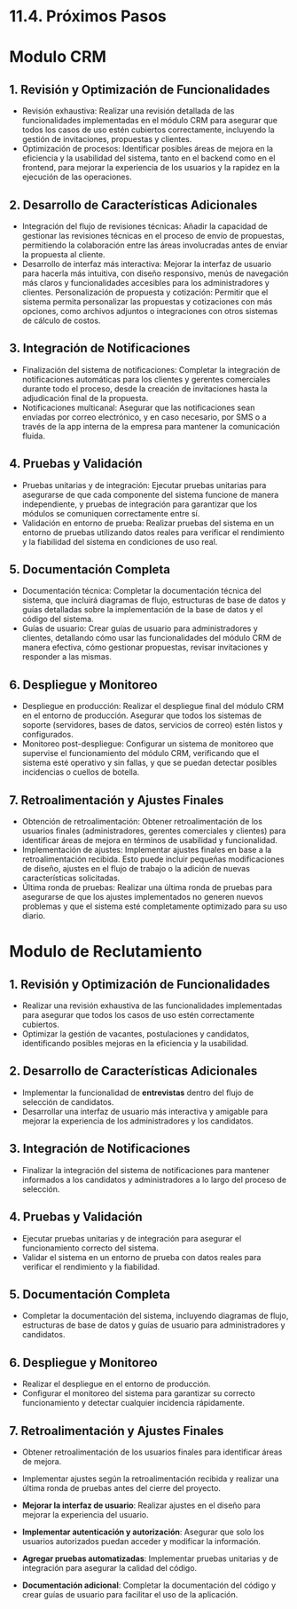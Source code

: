 # 11.4. Próximos Pasos

# Modulo CRM

## 1. **Revisión y Optimización de Funcionalidades**

- Revisión exhaustiva: Realizar una revisión detallada de las funcionalidades implementadas en el módulo CRM para asegurar que todos los casos de uso estén cubiertos correctamente, incluyendo la gestión de invitaciones, propuestas y clientes.
- Optimización de procesos: Identificar posibles áreas de mejora en la eficiencia y la usabilidad del sistema, tanto en el backend como en el frontend, para mejorar la experiencia de los usuarios y la rapidez en la ejecución de las operaciones.

## 2. **Desarrollo de Características Adicionales**

- Integración del flujo de revisiones técnicas: Añadir la capacidad de gestionar las revisiones técnicas en el proceso de envío de propuestas, permitiendo la colaboración entre las áreas involucradas antes de enviar la propuesta al cliente.
- Desarrollo de interfaz más interactiva: Mejorar la interfaz de usuario para hacerla más intuitiva, con diseño responsivo, menús de navegación más claros y funcionalidades accesibles para los administradores y clientes.
Personalización de propuesta y cotización: Permitir que el sistema permita personalizar las propuestas y cotizaciones con más opciones, como archivos adjuntos o integraciones con otros sistemas de cálculo de costos.

## 3. **Integración de Notificaciones**

- Finalización del sistema de notificaciones: Completar la integración de notificaciones automáticas para los clientes y gerentes comerciales durante todo el proceso, desde la creación de invitaciones hasta la adjudicación final de la propuesta.
- Notificaciones multicanal: Asegurar que las notificaciones sean enviadas por correo electrónico, y en caso necesario, por SMS o a través de la app interna de la empresa para mantener la comunicación fluida.

## 4. **Pruebas y Validación**

- Pruebas unitarias y de integración: Ejecutar pruebas unitarias para asegurarse de que cada componente del sistema funcione de manera independiente, y pruebas de integración para garantizar que los módulos se comuniquen correctamente entre sí.
- Validación en entorno de prueba: Realizar pruebas del sistema en un entorno de pruebas utilizando datos reales para verificar el rendimiento y la fiabilidad del sistema en condiciones de uso real.

## 5. **Documentación Completa**

- Documentación técnica: Completar la documentación técnica del sistema, que incluirá diagramas de flujo, estructuras de base de datos y guías detalladas sobre la implementación de la base de datos y el código del sistema.
- Guías de usuario: Crear guías de usuario para administradores y clientes, detallando cómo usar las funcionalidades del módulo CRM de manera efectiva, cómo gestionar propuestas, revisar invitaciones y responder a las mismas.

## 6. **Despliegue y Monitoreo**

- Despliegue en producción: Realizar el despliegue final del módulo CRM en el entorno de producción. Asegurar que todos los sistemas de soporte (servidores, bases de datos, servicios de correo) estén listos y configurados.
- Monitoreo post-despliegue: Configurar un sistema de monitoreo que supervise el funcionamiento del módulo CRM, verificando que el sistema esté operativo y sin fallas, y que se puedan detectar posibles incidencias o cuellos de botella.

## 7. **Retroalimentación y Ajustes Finales**

- Obtención de retroalimentación: Obtener retroalimentación de los usuarios finales (administradores, gerentes comerciales y clientes) para identificar áreas de mejora en términos de usabilidad y funcionalidad.
- Implementación de ajustes: Implementar ajustes finales en base a la retroalimentación recibida. Esto puede incluir pequeñas modificaciones de diseño, ajustes en el flujo de trabajo o la adición de nuevas características solicitadas.
- Última ronda de pruebas: Realizar una última ronda de pruebas para asegurarse de que los ajustes implementados no generen nuevos problemas y que el sistema esté completamente optimizado para su uso diario.

# Modulo de Reclutamiento

## 1. **Revisión y Optimización de Funcionalidades**
   - Realizar una revisión exhaustiva de las funcionalidades implementadas para asegurar que todos los casos de uso estén correctamente cubiertos.
   - Optimizar la gestión de vacantes, postulaciones y candidatos, identificando posibles mejoras en la eficiencia y la usabilidad.

## 2. **Desarrollo de Características Adicionales**
   - Implementar la funcionalidad de **entrevistas** dentro del flujo de selección de candidatos.
   - Desarrollar una interfaz de usuario más interactiva y amigable para mejorar la experiencia de los administradores y los candidatos.

## 3. **Integración de Notificaciones**
   - Finalizar la integración del sistema de notificaciones para mantener informados a los candidatos y administradores a lo largo del proceso de selección.

## 4. **Pruebas y Validación**
   - Ejecutar pruebas unitarias y de integración para asegurar el funcionamiento correcto del sistema.
   - Validar el sistema en un entorno de prueba con datos reales para verificar el rendimiento y la fiabilidad.

## 5. **Documentación Completa**
   - Completar la documentación del sistema, incluyendo diagramas de flujo, estructuras de base de datos y guías de usuario para administradores y candidatos.
   
## 6. **Despliegue y Monitoreo**
   - Realizar el despliegue en el entorno de producción.
   - Configurar el monitoreo del sistema para garantizar su correcto funcionamiento y detectar cualquier incidencia rápidamente.

## 7. **Retroalimentación y Ajustes Finales**
   - Obtener retroalimentación de los usuarios finales para identificar áreas de mejora.
   - Implementar ajustes según la retroalimentación recibida y realizar una última ronda de pruebas antes del cierre del proyecto.

- **Mejorar la interfaz de usuario**: Realizar ajustes en el diseño para mejorar la experiencia del usuario.
- **Implementar autenticación y autorización**: Asegurar que solo los usuarios autorizados puedan acceder y modificar la información.
- **Agregar pruebas automatizadas**: Implementar pruebas unitarias y de integración para asegurar la calidad del código.
- **Documentación adicional**: Completar la documentación del código y crear guías de usuario para facilitar el uso de la aplicación.
